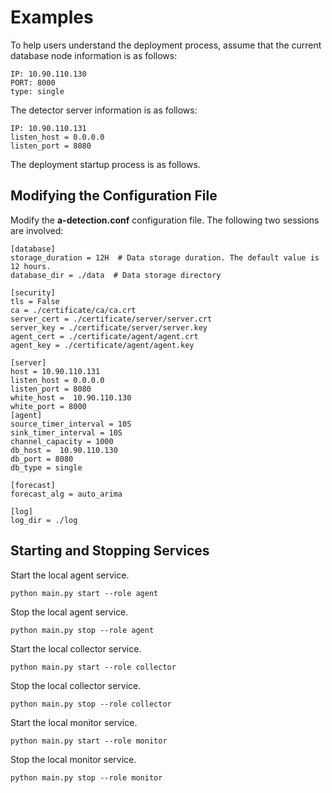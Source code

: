 # Examples<a name="EN-US_TOPIC_0000001106711536"></a>

To help users understand the deployment process, assume that the current database node information is as follows:

```
IP: 10.90.110.130
PORT: 8000
type: single
```

The detector server information is as follows:

```
IP: 10.90.110.131
listen_host = 0.0.0.0
listen_port = 8080
```

The deployment startup process is as follows.

## Modifying the Configuration File<a name="section38685420252"></a>

Modify the  **a-detection.conf**  configuration file. The following two sessions are involved:

```
[database]
storage_duration = 12H  # Data storage duration. The default value is 12 hours.
database_dir = ./data  # Data storage directory

[security]
tls = False
ca = ./certificate/ca/ca.crt
server_cert = ./certificate/server/server.crt
server_key = ./certificate/server/server.key
agent_cert = ./certificate/agent/agent.crt
agent_key = ./certificate/agent/agent.key

[server]
host = 10.90.110.131
listen_host = 0.0.0.0
listen_port = 8080
white_host =  10.90.110.130
white_port = 8000
[agent]
source_timer_interval = 10S
sink_timer_interval = 10S
channel_capacity = 1000
db_host =  10.90.110.130
db_port = 8080
db_type = single

[forecast]
forecast_alg = auto_arima

[log]
log_dir = ./log
```

## Starting and Stopping Services<a name="section351094714355"></a>

Start the local agent service.

```
python main.py start --role agent
```

Stop the local agent service.

```
python main.py stop --role agent
```

Start the local collector service.

```
python main.py start --role collector 
```

Stop the local collector service.

```
python main.py stop --role collector 
```

Start the local monitor service.

```
python main.py start --role monitor 
```

Stop the local monitor service.

```
python main.py stop --role monitor 
```

